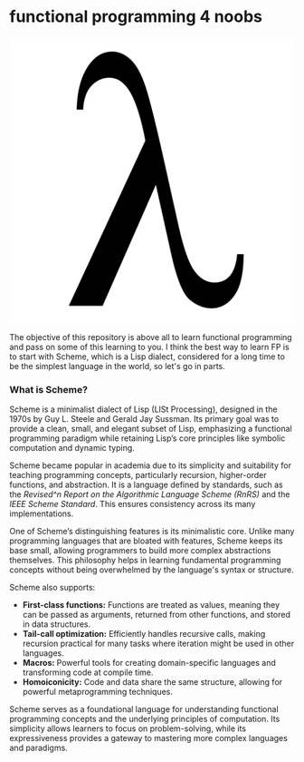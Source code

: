 # functional programming 4 noobs

![lambda](./img/Lambda.webp)

The objective of this repository is above all to learn functional programming and pass on some of this learning to you. I think the best way to learn FP is to start with Scheme, which is a Lisp dialect, considered for a long time to be the simplest language in the world, so let's go in parts.

### What is Scheme?

Scheme is a minimalist dialect of Lisp (LISt Processing), designed in the 1970s by Guy L. Steele and Gerald Jay Sussman. Its primary goal was to provide a clean, small, and elegant subset of Lisp, emphasizing a functional programming paradigm while retaining Lisp’s core principles like symbolic computation and dynamic typing.

Scheme became popular in academia due to its simplicity and suitability for teaching programming concepts, particularly recursion, higher-order functions, and abstraction. It is a language defined by standards, such as the *Revised^n Report on the Algorithmic Language Scheme (RnRS)* and the *IEEE Scheme Standard*. This ensures consistency across its many implementations.

One of Scheme’s distinguishing features is its minimalistic core. Unlike many programming languages that are bloated with features, Scheme keeps its base small, allowing programmers to build more complex abstractions themselves. This philosophy helps in learning fundamental programming concepts without being overwhelmed by the language's syntax or structure.

Scheme also supports:

- **First-class functions:** Functions are treated as values, meaning they can be passed as arguments, returned from other functions, and stored in data structures.
- **Tail-call optimization:** Efficiently handles recursive calls, making recursion practical for many tasks where iteration might be used in other languages.
- **Macros:** Powerful tools for creating domain-specific languages and transforming code at compile time.
- **Homoiconicity:** Code and data share the same structure, allowing for powerful metaprogramming techniques.

Scheme serves as a foundational language for understanding functional programming concepts and the underlying principles of computation. Its simplicity allows learners to focus on problem-solving, while its expressiveness provides a gateway to mastering more complex languages and paradigms.
